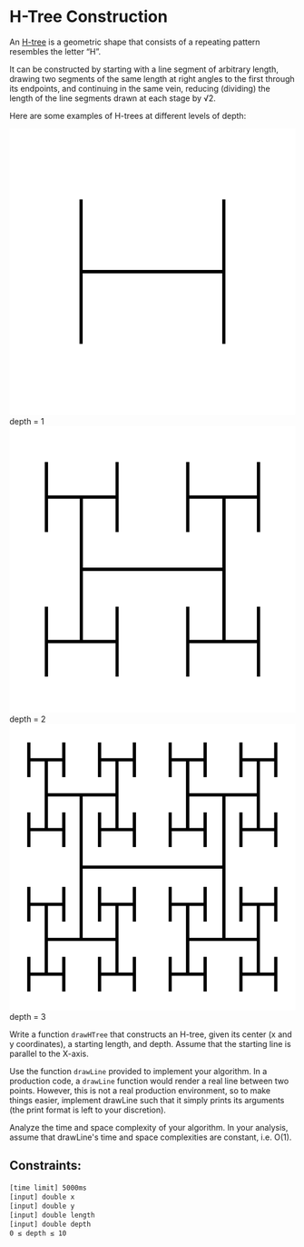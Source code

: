# H-Tree Construction

An [H-tree](https://en.wikipedia.org/wiki/H_tree) is a geometric shape that consists of a repeating pattern 
resembles the letter “H”.

It can be constructed by starting with a line segment of arbitrary length, drawing two segments 
of the same length at right angles to the first through its endpoints, and continuing in the same vein, 
reducing (dividing) the length of the line segments drawn at each stage by √2.

Here are some examples of H-trees at different levels of depth:

![depth1](../../../../../../assets/htree/depth1.png)
depth = 1
![depth2](../../../../../../assets/htree/depth2.png)
depth = 2
![depth3](../../../../../../assets/htree/depth3.png)
depth = 3

Write a function `drawHTree` that constructs an H-tree, given its center (x and y coordinates), a starting length, 
and depth. Assume that the starting line is parallel to the X-axis.

Use the function `drawLine` provided to implement your algorithm. In a production code, a `drawLine` function 
would render a real line between two points. However, this is not a real production environment, so to make 
things easier, implement drawLine such that it simply prints its arguments (the print format is left to your 
discretion).

Analyze the time and space complexity of your algorithm. In your analysis, assume that drawLine's time and space 
complexities are constant, i.e. O(1).

## Constraints:
```
[time limit] 5000ms
[input] double x
[input] double y
[input] double length
[input] double depth
0 ≤ depth ≤ 10
```